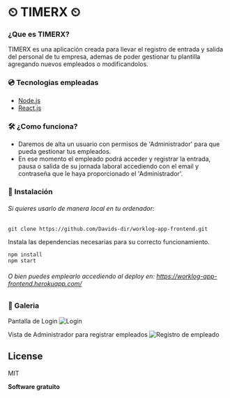 # ⏲ TIMERX ⏲

### ¿Que es TIMERX?
TIMERX es una aplicación creada para llevar el registro de entrada y salida del personal de tu empresa, ademas de poder gestionar tu plantilla agregando nuevos empleados o modificandolos.

### 💿 Tecnologias empleadas
- [Node.js](https://nodejs.org/es/docs/)
- [React.js](https://es.reactjs.org/)


### 🛠 ¿Como funciona?

  - Daremos de alta un usuario con permisos de 'Administrador' para que pueda gestionar tus empleados.
  - En ese momento el empleado podrá acceder y registrar la entrada, pausa o salida de su jornada laboral accediendo con
  el email y contraseña que le haya proporcionado el 'Administrador'.


### 💾 Instalación
###### Si quieres usarlo de manera local en tu ordenador:

```git clone https://github.com/Davids-dir/worklog-app-frontend.git```

Instala las dependencias necesarias para su correcto funcionamiento. 
```
npm install
npm start
```

###### O bien puedes emplearlo accediendo al deploy en: https://worklog-app-frontend.herokuapp.com/


### 🔎 Galeria
Pantalla de Login
![Login](http://g.recordit.co/JGRheWqKeS.gif)

Vista de Administrador para registrar empleados
![Registro de empleado](http://g.recordit.co/DEfNEt57dh.gif)


License
----

MIT


**Software gratuito**